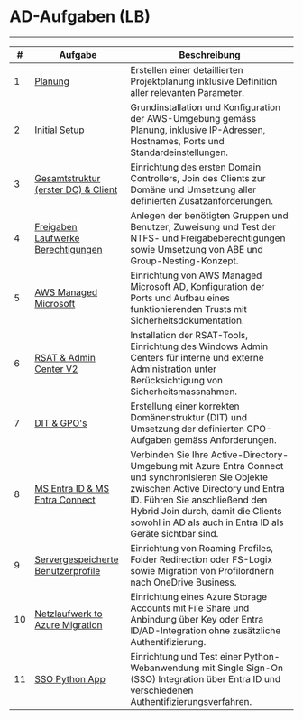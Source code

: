 # AD-Aufgaben (LB)

<hr>

| #    | Aufgabe                                                      | Beschreibung                                                 |
| ---- | ------------------------------------------------------------ | ------------------------------------------------------------ |
| 1    | [Planung](Aufträge/01_Planung)                               | Erstellen einer detaillierten Projektplanung inklusive Definition aller relevanten Parameter. |
| 2    | [Initial Setup](Aufträge/02_Initial_Setup)                   | Grundinstallation und Konfiguration der AWS-Umgebung gemäss Planung, inklusive IP-Adressen, Hostnames, Ports und Standardeinstellungen. |
| 3    | [Gesamtstruktur (erster DC) & Client](Aufträge/03_Neue_Gesamtstruktur_und_Client) | Einrichtung des ersten Domain Controllers, Join des Clients zur Domäne und Umsetzung aller definierten Zusatzanforderungen. |
| 4    | [Freigaben Laufwerke Berechtigungen](Aufträge/04_Freigaben_Laufwerke_Berechtigungen) | Anlegen der benötigten Gruppen und Benutzer, Zuweisung und Test der NTFS- und Freigabeberechtigungen sowie Umsetzung von ABE und Group-Nesting-Konzept. |
| 5    | [AWS Managed Microsoft](Aufträge/05_AWS%20Managed_Microsoft_AD/) | Einrichtung von AWS Managed Microsoft AD, Konfiguration der Ports und Aufbau eines funktionierenden Trusts mit Sicherheitsdokumentation. |
| 6    | [RSAT & Admin Center V2](Aufträge/06_RSAT_&_Admin_Center_V2) | Installation der RSAT-Tools, Einrichtung des Windows Admin Centers für interne und externe Administration unter Berücksichtigung von Sicherheitsmassnahmen. |
| 7    | [DIT & GPO's](Aufträge/07_DIT&GPO's)                         | Erstellung einer korrekten Domänenstruktur (DIT) und Umsetzung der definierten GPO-Aufgaben gemäss Anforderungen. |
| 8    | [MS Entra ID & MS Entra Connect](Aufträge/08_MS_Entra_ID&MS_Entra_Connect) | Verbinden Sie Ihre Active-Directory-Umgebung mit Azure Entra Connect und synchronisieren Sie Objekte zwischen Active Directory und Entra ID. Führen Sie anschließend den Hybrid Join durch, damit die Clients sowohl in AD als auch in Entra ID als Geräte sichtbar sind. |
| 9    | [Servergespeicherte Benutzerprofile](Aufträge/09_Servergespeicherte_Benutzerprofile) | Einrichtung von Roaming Profiles, Folder Redirection oder FS-Logix sowie Migration von Profilordnern nach OneDrive Business. |
| 10   | [Netzlaufwerk to Azure Migration](Aufträge/10_Netzlaufwerk_to_Azure_Migration) | Einrichtung eines Azure Storage Accounts mit File Share und Anbindung über Key oder Entra ID/AD-Integration ohne zusätzliche Authentifizierung. |
| 11   | [SSO Python App](Aufträge/11_SSO_Python_App)                 | Einrichtung und Test einer Python-Webanwendung mit Single Sign-On (SSO) Integration über Entra ID und verschiedenen Authentifizierungsverfahren. |
